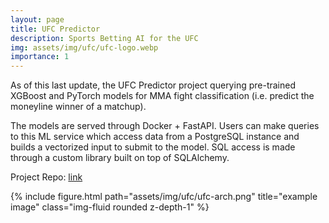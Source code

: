 ```yaml
---
layout: page
title: UFC Predictor
description: Sports Betting AI for the UFC
img: assets/img/ufc/ufc-logo.webp
importance: 1
---
```


As of this last update, the UFC Predictor project querying pre-trained XGBoost and PyTorch models
for MMA fight classification (i.e. predict the moneyline winner of a matchup).

The models are served through Docker + FastAPI. Users can make queries to this ML service which access
data from a PostgreSQL instance and builds a vectorized input to submit to the model. SQL access
is made through a custom library built on top of SQLAlchemy.

Project Repo: <a href="https://github.com/arniekanwal/ufc-predictor">link</a>

<div class="row">
    <div class="col-sm mt-3 mt-md-0">
        {% include figure.html path="assets/img/ufc/ufc-arch.png" title="example image" class="img-fluid rounded z-depth-1" %}
    </div>
</div>

